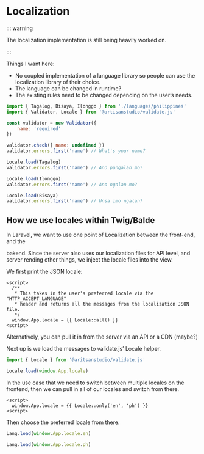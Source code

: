 # Localization

::: warning

The localization implementation is still being heavily worked on.

:::



Things I want here:

- No coupled implementation of a language library so people can use the localization library of their choice.
- The language can be changed in runtime?
- The existing rules need to be changed depending on the user’s needs.



```javascript
import { Tagalog, Bisaya, Ilonggo } from './languages/philippines'
import { Validator, Locale } from '@artisanstudio/validate.js'

const validator = new Validator({
	name: 'required'
})

validator.check({ name: undefined })
validator.errors.first('name') // What's your name?

Locale.load(Tagalog)
validator.errors.first('name') // Ano pangalan mo?

Locale.load(Ilonggo)
validator.errors.first('name') // Ano ngalan mo?

Locale.load(Bisaya)
validator.errors.first('name') // Unsa imo ngalan?

```

## How we use locales within Twig/Balde

In Laravel, we want to use one point of Localization between the front-end, and the 

bakend. Since the server also uses our localization files for API level, and server rending other things, we inject the locale files into the view.

We first print the JSON locale:

```twig
<script>
  /**
   * This takes in the user's preferred locale via the "HTTP_ACCEPT_LANGUAGE"
   * header and returns all the messages from the localization JSON file.
   */
  window.App.locale = {{ Locale::all() }}
<script>
```

Alternatively, you can pull it in from the server via an API or a CDN (maybe?)

Next up is we load the messages to validate.js’ Locale helper.

```javascript
import { Locale } from '@aritsanstudio/validate.js'

Locale.load(window.App.locale)
```

In the use case that we need to switch between multiple locales on the frontend, then we can pull in all of our locales and switch from there.

```twig
<script>
  window.App.locale = {{ Locale::only('en', 'ph') }}
<script>
```

Then choose the preferred locale from there.

```javascript
Lang.load(window.App.locale.en)

Lang.load(window.App.locale.ph)
```

